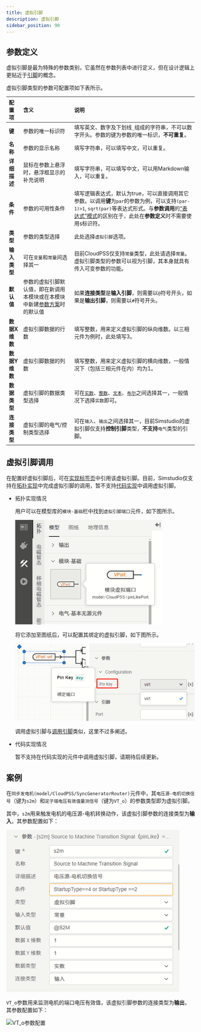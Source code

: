```yaml
---
title: 虚拟引脚
description: 虚拟引脚
sidebar_position: 90
---
```


## 参数定义

虚拟引脚是最为特殊的参数类别，它虽然在参数列表中进行定义，但在设计逻辑上更贴近于[引脚](../../pins-list/index.md)的概念。

虚拟引脚类型的参数可配置项如下表所示。

| 配置项 | 含义 | 说明 |
| :--- | :--- | :--- | 
| **键** | 参数的唯一标识符 | 填写英文、数字及下划线```_```组成的字符串，不可以数字开头。参数的键为参数的唯一标识，**不可重复**。 | 
| **名称** | 参数的显示名称 | 填写字符串，可以填写中文，可以重复。 | 
| **详细描述** | 鼠标在参数上悬浮时，悬浮框显示的补充说明 | 填写字符串，可以填写中文，可以用Markdown输入，可以重复。 |
| **条件** | 参数的可用性条件 | 填写逻辑表达式，默认为true，可以直接调用其它参数。以调用**键**为```par```的参数为例，可以支持``` (par-1)>1 ```, ```sqrt(par)```等表达式形式。与**参数调用**的[“表达式”模式](../../../parameterSystem/index.md#表达式模式)的区别在于，此处在**参数定义**时不需要使用```$```标识符。 |
| **类型** | 参数的类型选择 | 此处选择```虚拟引脚```选项。 |
| **输入类型** | 可在```变量```和```常量```间选择其一 | 目前CloudPSS仅支持```常量```类型，此处请选择```常量```。虚拟引脚类型的参数可以视为引脚，其本身就具有传入可变参数的功能。 |
| **默认值** | 参数的虚拟引脚默认值，即在新调用本模块或在本模块中新建[参数方案](../../../parameterCalculate/index.md)时的默认值 | 如果**连接类型**是**输入引脚**，则需要以```@```符号开头，如果是**输出引脚**，则需要以```#```符号开头。 |
| **数据X维数** | 虚拟引脚数据的行数 | 填写整数，用来定义虚拟引脚的纵向维数。以三相元件为例时，此处填写3。 |
| **数据Y维数** | 虚拟引脚数据的列数 | 填写整数，用来定义虚拟引脚的横向维数，一般情况下（包括三相元件在内）均为1。 |
| **数据类型** | 虚拟引脚的数据类型选择 | 可在[```实数```](#实数)、[```整数```](#整数)、[```文本```](#文本)、[```布尔```](#布尔)之间选择其一，一般情况下选择```实数```即可。|
| **连接类型** | 虚拟引脚的电气/控制类型选择 | 可在```输入```、```输出```之间选择其一，目前Simstudio的虚拟引脚仅支持**控制引脚**类型，**不支持**```电气```类型的引脚。|

## 虚拟引脚调用

在配置好虚拟引脚后，可在[实现标签页](../../../../workbench/function/design/index.md)中引用该虚拟引脚。目前，Simstudio仅支持在[拓扑实现](../../../../workbench/function/design/index.md#拓扑实现界面默认界面)中完成虚拟引脚的调用，暂不支持[代码实现](../../../../workbench/function/design/index.md#代码实现界面)中调用虚拟引脚。

- 拓扑实现情况

    用户可以在模型库的```模块-基础```栏中找到```虚拟引脚端口```元件，如下图所示。

    ![虚拟引脚端口](image.png)

    将它添加至图纸后，可以配置其绑定的虚拟引脚，如下图所示。

    ![绑定虚拟引脚](image-1.png)

    调用虚拟引脚与[调用引脚](../../pins-list/index.md#拓扑实现)类似，这里不过多阐述。

- 代码实现情况

    暂不支持在代码实现的元件中调用虚拟引脚，请期待后续更新。


## 案例

在```同步发电机(model/CloudPSS/SyncGeneratorRouter)```元件中，其```电压源-电机切换信号```（键为```s2m```）和```定子端电压有效值量测信号```（键为```VT_o```）的参数类型即为虚拟引脚。

其中，```s2m```用来触发电机的电压源-电机转换动作，该虚拟引脚参数的连接类型为**输入**，其参数配置如下：

![s2m参数配置](image-2.png)

```VT_o```参数用来监测电机的端口电压有效值，该虚拟引脚参数的连接类型为**输出**，其参数配置如下：

![VT_o参数配置](image-3.png)
